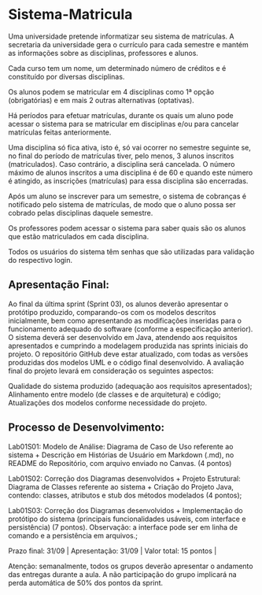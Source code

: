 # Sistema-Matricula

Uma universidade pretende informatizar seu sistema de matrículas. A secretaria da universidade gera o currículo para cada semestre e mantém as informações sobre as disciplinas, professores e alunos.

Cada curso tem um nome, um determinado número de créditos e é constituído por diversas disciplinas.

Os alunos podem se matricular em 4 disciplinas como 1ª opção (obrigatórias) e em mais 2 outras alternativas (optativas).

Há períodos para efetuar matrículas, durante os quais um aluno pode acessar o sistema para se matricular em disciplinas e/ou para cancelar matrículas feitas anteriormente.

Uma disciplina só fica ativa, isto é, só vai ocorrer no semestre seguinte se, no final do período de matrículas tiver, pelo menos, 3 alunos inscritos (matriculados). Caso contrário, a disciplina será cancelada. O número máximo de alunos inscritos a uma disciplina é de 60 e quando este número é atingido, as inscrições (matrículas) para essa disciplina são encerradas.

Após um aluno se inscrever para um semestre, o sistema de cobranças é notificado pelo sistema de matrículas, de modo que o aluno possa ser cobrado pelas disciplinas daquele semestre.

Os professores podem acessar o sistema para saber quais são os alunos que estão matriculados em cada disciplina.

Todos os usuários do sistema têm senhas que são utilizadas para validação do respectivo login.

## Apresentação Final:

Ao final da última sprint (Sprint 03), os alunos deverão apresentar o protótipo produzido, comparando-os com os modelos descritos inicialmente, bem como apresentando as modificações inseridas para o funcionamento adequado do software (conforme a especificação anterior). O sistema deverá ser desenvolvido em Java, atendendo aos requisitos apresentados e cumprindo a modelagem produzida nas sprints iniciais do projeto. O repositório GitHub deve estar atualizado, com todas as versões produzidas dos modelos UML e o código final desenvolvido. A avaliação final do projeto levará em consideração os seguintes aspectos:

Qualidade do sistema produzido (adequação aos requisitos apresentados);
Alinhamento entre modelo (de classes e de arquitetura) e código;
Atualizações dos modelos conforme necessidade do projeto.
## Processo de Desenvolvimento:
Lab01S01: Modelo de Análise: Diagrama de Caso de Uso referente ao sistema + Descrição em Histórias de Usuário em Markdown (.md), no README do Repositório, com arquivo enviado no Canvas. (4 pontos)

Lab01S02: Correção dos Diagramas desenvolvidos + Projeto Estrutural: Diagrama de Classes referente ao sistema + Criação do Projeto Java, contendo: classes, atributos e stub dos métodos modelados (4 pontos);

Lab01S03: Correção dos Diagramas desenvolvidos + Implementação do protótipo do sistema (principais funcionalidades usáveis, com interface e persistência) (7 pontos). Observação: a interface pode ser em linha de comando e a persistência em arquivos.;

Prazo final: 31/09 | Apresentação: 31/09 | Valor total: 15 pontos | 

Atenção: semanalmente, todos os grupos deverão apresentar o andamento das entregas durante a aula. A não participação do grupo implicará na perda automática de 50% dos pontos da sprint.